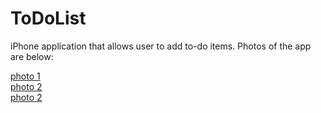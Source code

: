 ToDoList
========

iPhone application that allows user to add to-do items. Photos of the app are below:

[photo 1](https://cloud.githubusercontent.com/assets/5861750/4969744/852cf3c8-686b-11e4-8b07-c433ff4b34d2.png) <br>
[photo 2](https://cloud.githubusercontent.com/assets/5861750/4969748/8b0d6d54-686b-11e4-83e8-e0f6a54225ca.PNG) <br>
[photo 2](https://cloud.githubusercontent.com/assets/5861750/4969747/88c81a80-686b-11e4-9d42-a89a60b0bb47.PNG)
